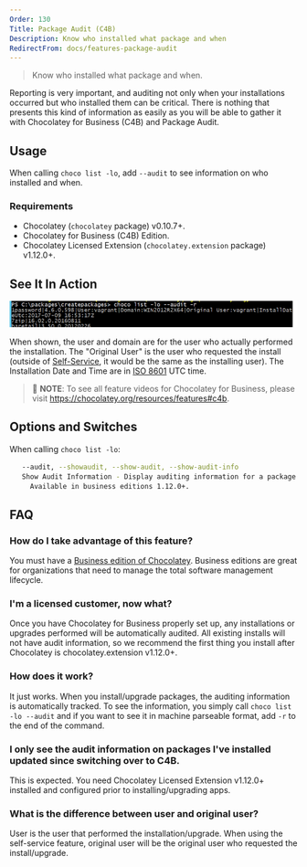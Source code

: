 ```yaml
---
Order: 130
Title: Package Audit (C4B)
Description: Know who installed what package and when
RedirectFrom: docs/features-package-audit
---
```


> Know who installed what package and when.

Reporting is very important, and auditing not only when your installations occurred but who installed them can be critical. There is nothing that presents this kind of information as easily as you will be able to gather it with Chocolatey for Business (C4B) and Package Audit.

## Usage

When calling `choco list -lo`, add `--audit` to see information on who installed and when.

### Requirements

* Chocolatey (`chocolatey` package) v0.10.7+.
* Chocolatey for Business (C4B) Edition.
* Chocolatey Licensed Extension (`chocolatey.extension` package) v1.12.0+.

## See It In Action

![Package Audit - if you are on https://docs.chocolatey.org/en-us/features/package-audit, see commented html below for detailed description of image](/assets/images/features/features_package_audit.png)

When shown, the user and domain are for the user who actually performed the installation. The "Original User" is the user who requested the install (outside of [Self-Service](./self-service-anywhere), it would be the same as the installing user). The Installation Date and Time are in [ISO 8601](https://en.wikipedia.org/wiki/ISO_8601) UTC time.

<!--
Text in the image above:

choco list -lo --audit -r

Shows output as described above.

-->

> 📝 **NOTE**: To see all feature videos for Chocolatey for Business, please visit https://chocolatey.org/resources/features#c4b.

## Options and Switches

When calling `choco list -lo`:

~~~sh
   --audit, --showaudit, --show-audit, --show-audit-info
   Show Audit Information - Display auditing information for a package.
     Available in business editions 1.12.0+.
~~~

## FAQ

### How do I take advantage of this feature?

You must have a [Business edition of Chocolatey](https://chocolatey.org/compare). Business editions are great for organizations that need to manage the total software management lifecycle.

### I'm a licensed customer, now what?

Once you have Chocolatey for Business properly set up, any installations or upgrades performed will be automatically audited. All existing installs will not have audit information, so we recommend the first thing you install after Chocolatey is chocolatey.extension v1.12.0+.

### How does it work?

It just works. When you install/upgrade packages, the auditing information is automatically tracked. To see the information, you simply call `choco list -lo --audit` and if you want to see it in machine parseable format, add `-r` to the end of the command.

### I only see the audit information on packages I've installed updated since switching over to C4B.

This is expected. You need Chocolatey Licensed Extension v1.12.0+ installed and configured prior to installing/upgrading apps.

### What is the difference between user and original user?

User is the user that performed the installation/upgrade. When using the self-service feature, original user will be the original user who requested the install/upgrade.
